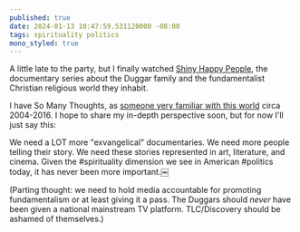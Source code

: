 ```yaml
---
published: true
date: 2024-01-13 10:47:59.531120000 -08:00
tags: spirituality politics
mono_styled: true
---
```


A little late to the party, but I finally watched [Shiny Happy People](https://en.wikipedia.org/wiki/Shiny_Happy_People:_Duggar_Family_Secrets), the documentary series about the Duggar family and the fundamentalist Christian religious world they inhabit.

I have So Many Thoughts, as [someone very familiar with this world](https://simplepraxis.life/2019/leaving-it-all-behind-my-exvangelical-story) circa 2004-2016. I hope to share my in-depth perspective soon, but for now I'll just say this:

We need a LOT more "exvangelical" documentaries. We need more people telling their story. We need these stories represented in art, literature, and cinema. Given the #spirituality dimension we see in American #politics today, it has never been more important.￼

(Parting thought: we need to hold media accountable for promoting fundamentalism or at least giving it a pass. The Duggars should _never_ have been given a national mainstream TV platform. TLC/Discovery should be ashamed of themselves.)